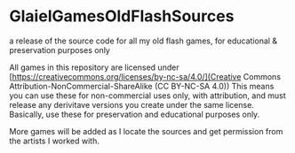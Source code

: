 # GlaielGamesOldFlashSources
a release of the source code for all my old flash games, for educational &amp; preservation purposes only

All games in this repository are licensed under [https://creativecommons.org/licenses/by-nc-sa/4.0/](Creative Commons Attribution-NonCommercial-ShareAlike (CC BY-NC-SA 4.0))
This means you can use these for non-commercial uses only, with attribution, and must release any derivitave versions you create under the same license. Basically, use these for preservation and educational purposes only.

More games will be added as I locate the sources and get permission from the artists I worked with.
